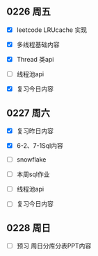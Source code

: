 

## 0226 周五

- [x] leetcode LRUcache 实现 
- [x] 多线程基础内容
- [x] Thread 类api
- [ ] 线程池api
- [x] 复习今日内容



## 0227 周六

- [x] 复习昨日内容
- [x] 6-2、7-1Sql内容
- [ ] snowflake
- [ ] 本周sql作业
- [ ] 线程池api
- [ ] 复习今日内容



## 0228 周日

- [ ] 预习 周日分库分表PPT内容

